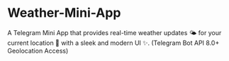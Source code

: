 # Weather-Mini-App
A Telegram Mini App that provides real-time weather updates 🌤️ for your current location 📍 with a sleek and modern UI ✨. (Telegram Bot API 8.0+ Geolocation Access)
